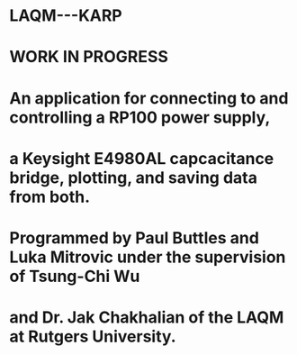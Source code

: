 # LAQM---KARP
# WORK IN PROGRESS
# An application for connecting to and controlling a RP100 power supply,
# a Keysight E4980AL capcacitance bridge, plotting, and saving data from both.
# Programmed by Paul Buttles and Luka Mitrovic under the supervision of Tsung-Chi Wu
# and Dr. Jak Chakhalian of the LAQM at Rutgers University.

